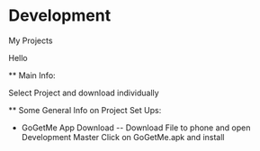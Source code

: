 # Development
My Projects

Hello

** Main Info:

Select Project and download individually

** Some General Info on Project Set Ups:

+ GoGetMe App Download -- 
    Download File to phone and open Development Master
    Click on GoGetMe.apk and install
